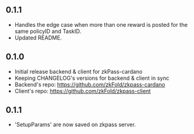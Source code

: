 ## 0.1.1

* Handles the edge case when more than one reward is posted for the same policyID and TaskID.
* Updated README.

## 0.1.0

* Initial release backend & client for zkPass-cardano
* Keeping CHANGELOG's versions for backend & client in sync
* Backend's repo: https://github.com/zkFold/zkpass-cardano
* Client's repo:  https://github.com/zkFold/zkpass-client

## 0.1.1

* 'SetupParams' are now saved on zkpass server.
